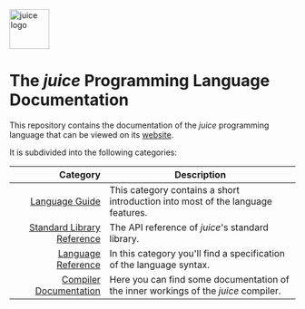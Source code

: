 <img src="https://juicelang.org/logo" alt="juice logo" height="70">

# The *juice* Programming Language Documentation

This repository contains the documentation of the *juice* programming language that can be viewed on its [website](https://juicelang.org/docs).

It is subdivided into the following categories:

| Category | Description |
| -: | - |
| [Language Guide](./language-guide) | This category contains a short introduction into most of the language features. |
| [Standard Library Reference](./stdlib-reference) | The API reference of *juice*'s standard library. |
| [Language Reference](./language-reference) | In this category you'll find a specification of the language syntax. |
| [Compiler Documentation](./compiler-documentation) | Here you can find some documentation of the inner workings of the *juice* compiler. |
